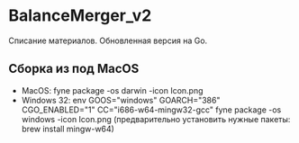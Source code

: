 # BalanceMerger_v2
Списание материалов. Обновленная версия на Go.

## Сборка из под MacOS
- MacOS: fyne package -os darwin -icon Icon.png
- Windows 32: env GOOS="windows" GOARCH="386"   CGO_ENABLED="1" CC="i686-w64-mingw32-gcc"   fyne package -os windows -icon Icon.png
(предварительно установить нужные пакеты:  brew install mingw-w64)
